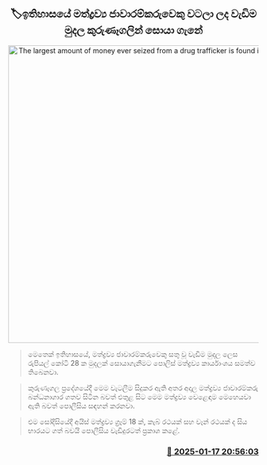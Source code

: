 <p align='center'><b><h2 align='center' title='The largest amount of money ever seized from a drug trafficker is found in Kurunegala.'>🏷ඉතිහාස​යේ මත්ද්‍රව්‍ය ජාවාරම්කරුවෙකු වටලා ල​ද වැඩිම මුදල කුරුණෑගලින් සොයා ගැනේ</h2></b></p>
<p align='center'><img src='https://helakuru.sgp1.cdn.digitaloceanspaces.com/esana/images/lib/srilanka-police[1].jpg' width='600' alt='The largest amount of money ever seized from a drug trafficker is found in Kurunegala.'></p>

> මෙතෙක් ඉතිහාසයේ, මත්ද්‍රව්‍ය ජාවාරම්කරුවෙකු සතු වූ වැඩිම මුදල ලෙස රුපියල් කෝටි 28 ක මුදලක් සොයාගැනීමට පොලිස් මත්ද්‍රව්‍ය කාර්යාංශය සමත්ව තිබෙනවා.

> කුරුණෑගල ප්‍රදේශයේදී මෙ​ම වැටලීම සිදුකර ඇති අත​ර අදාල මත්ද්‍රව්‍ය ජාවාරම්කරු බන්ධනාගාර ගතව සිටින බවත් එතුළ සිට මෙ​ම මත්ද්‍රව්‍ය වෙළෙඳාම මෙහෙයවා ඇති බවත් පොලීසිය සඳහන් කරනවා. 

> එම සෝදිසියේදී අයිස් මත්ද්‍රව්‍ය ග්‍රෑම් 18 ක්, කැබ් රථයක් සහ වෑන් රථයක් ද සිය භාරයට ගත් බවයි පොලීසිය වැඩිදුරටත් ප්‍රකාශ කළේ. 



<h3 align='right'><a href='https://www.helakuru.lk/esana/p/106666/'>📅 2025-01-17 20:56:03</a></h3>
